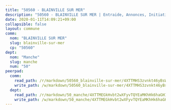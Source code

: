```yaml
---
title: "50560 - BLAINVILLE SUR MER"
description: "50560 - BLAINVILLE SUR MER | Entraide, Annonces, Initiatives"
date: 2020-01-11T14:09:21+09:00
collapsible: false
layout: commune
comm:
  nom: "BLAINVILLE SUR MER"
  slug: blainville-sur-mer
  cp: "50560"
dept:
  nom: "Manche"
  slug: manche
  num: "50"
peerpad:
  comm:
    read_path: /r/markdown/50560_blainville-sur-mer/4XTTMHS3zvnkt46yBsWGqZ4NoDQWq3dd5MXSwbdTSRBLWsaKf
    write_path: /w/markdown/50560_blainville-sur-mer/4XTTMHS3zvnkt46yBsWGqZ4NoDQWq3dd5MXSwbdTSRBLWsaKf-K3TgUfCyZwrjVxBxsQGEk8QeJ4TdYTP89Mme6kuEHWRKwUKXnYiCPXHGgGedvyHB9B4whX5HmwmPxSHiBychmE15RA7brx5FgKY4Zc26isUVrZpqDrLEb4FXBnNfybzwSCQgbqyF
  dept:
    read_path: /r/markdown/50_manche/4XTTMEGkHvbt2wXFyvTQYEaMKhHk6haGH1SzsRNevKgBDTuXr
    write_path: /w/markdown/50_manche/4XTTMEGkHvbt2wXFyvTQYEaMKhHk6haGH1SzsRNevKgBDTuXr-K3TgUSx1rwmRRLqHcTLLdo4dVfTRKvf94KKagmUFPevWSp2f9nuc6fJF25TtLArzK8teuQ5TvuAMqW38N2MYgT18hBoXtjmKX9WuSn2vkujmSJPp3gF4gsuMmfEM8Th4Ap94heFE
---
```


